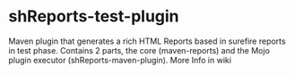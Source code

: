 # shReports-test-plugin
Maven plugin that generates a rich HTML Reports based in surefire reports in test phase.
Contains 2 parts, the core (maven-reports) and the Mojo plugin executor (shReports-maven-plugin).
More Info in wiki
